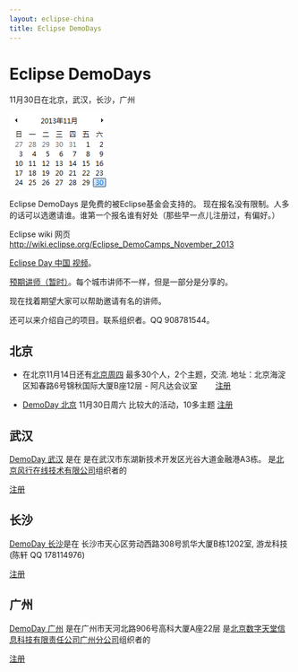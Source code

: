 ```yaml
---
layout: eclipse-china
title: Eclipse DemoDays
---
```


# Eclipse DemoDays

11月30日在北京，武汉，长沙，广州

![November Calendar](November30.PNG)  

<!-- 
http://huiyi.csdn.net/meeting
-->

Eclipse DemoDays 是免费的被Eclipse基金会支持的。
现在报名没有限制。人多的话可以选邀请谁。谁第一个报名谁有好处（那些早一点儿注册过，有偏好。）

Eclipse wiki 网页 <a href="http://wiki.eclipse.org/Eclipse_DemoCamps_November_2013">http://wiki.eclipse.org/Eclipse_DemoCamps_November_2013</a>

[Eclipse Day 中国 视频](http://www.funshion.com/uvideo/play/461974)。

[预期讲师（暂时）](speakers/)。每个城市讲师不一样，但是一部分是分享的。

现在找着期望大家可以帮助邀请有名的讲师。

还可以来介绍自己的项目。联系组织者。QQ 908781544。

## 北京

- 在北京11月14日还有[北京周四](http://wiki.eclipse.org/Eclipse_DemoCamps_November_2013/Beijing_Thursday)
 最多30个人，2个主题，交流. 地址：北京海淀区知春路6号锦秋国际大厦B座12层 - 阿凡达会议室　　
 [注册](https://yoopay.cn/event/77839001)

- [DemoDay 北京](http://wiki.eclipse.org/Eclipse_DemoCamps_November_2013/Beijing) 11月30日周六
 比较大的活动，10多主题
 [注册](https://yoopay.cn/event/76967677)


## 武汉

[DemoDay 武汉](http://wiki.eclipse.org/Eclipse_DemoCamps_November_2013/Wuhan) 是在
是在武汉市东湖新技术开发区光谷大道金融港A3栋。 是[北京风行在线技术有限公司](http://www.funshion.com/)组织者的

[注册](https://yoopay.cn/event/48715193)

## 长沙

[DemoDay 长沙](http://wiki.eclipse.org/Eclipse_DemoCamps_November_2013/Changsha)是在
长沙市天心区劳动西路308号凯华大厦B栋1202室, 游龙科技 (陈轩 QQ 178114976)

[注册](https://yoopay.cn/event/01780647)

## 广州

[DemoDay 广州](http://wiki.eclipse.org/Eclipse_DemoCamps_November_2013/Guangzhou)
是在广州市天河北路906号高科大厦A座22层 是[北京数字天堂信息科技有限责任公司广州分公司](http://www.d-heaven.com/)组织者的

[注册](https://yoopay.cn/event/14837678)
